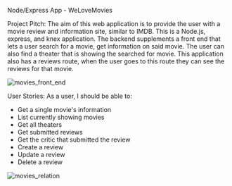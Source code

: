Node/Express App - WeLoveMovies

Project Pitch:
The aim of this web application is to provide the user with a movie review and information site, similar to IMDB.
This is a Node.js, express, and knex application. The backend supplements a front end that lets a user search for a movie, get information on said movie.
The user can also find a theater that is showing the searched for movie. This application also has a reviews route,
when the user goes to this route they can see the reviews for that movie.

![movies_front_end](https://github.com/AuroraHusong/We_Love_Movies/assets/90487267/c39bcbf0-e01c-4423-a770-fb04b4c24c5d)

User Stories:
As a user, I should be able to:

* Get a single movie's information
* List currently showing movies
* Get all theaters
* Get submitted reviews
* Get the critic that submitted the review
* Create a review
* Update a review
* Delete a review

![movies_relation](https://github.com/AuroraHusong/We_Love_Movies/assets/90487267/0a7e98e0-aad6-4a2d-b1a4-a2db58ed9593)
